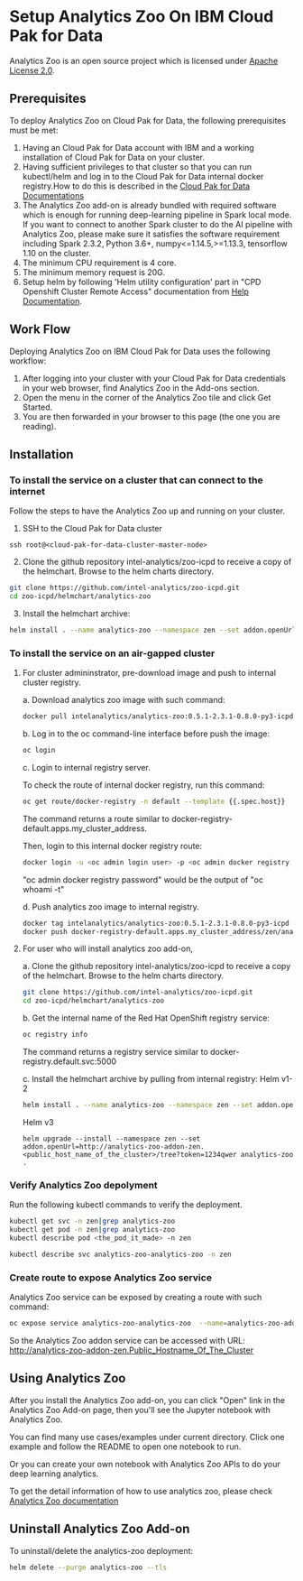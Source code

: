 # Setup Analytics Zoo On IBM Cloud Pak for Data

Analytics Zoo is an open source project which is licensed under [Apache License 2.0](https://github.com/intel-analytics/analytics-zoo/blob/master/LICENSE).

## **Prerequisites**
To deploy Analytics Zoo on Cloud Pak for Data, the following prerequisites must be met:
1. Having an Cloud Pak for Data account with IBM and a working installation of Cloud Pak for Data on your cluster.
2. Having sufficient privileges to that cluster so that you can run kubectl/helm and log in to the Cloud Pak for Data internal docker registry.How to do this is described in the [Cloud Pak for Data Documentations](https://docs-icpdata.mybluemix.net/docs/content/SSQNUZ_current/com.ibm.icpdata.doc/zen/overview/overview.html)
3. The Analytics Zoo add-on is already bundled with required software which is enough for running deep-learning pipeline in Spark local mode. If you want to connect to another Spark cluster to do the AI pipeline with Analytics Zoo, please make sure it satisfies the software requirement including Spark 2.3.2, Python 3.6+, numpy<=1.14.5,>=1.13.3, tensorflow 1.10 on the cluster.
4. The minimum CPU requirement is 4 core.
5. The minimum memory request is 20G.
6. Setup helm by following 'Helm utility configuration' part in "CPD Openshift Cluster Remote Access" documentation from [Help Documentation](https://ibmplayground.com/partner/help/external). 

## **Work Flow**
Deploying Analytics Zoo on IBM Cloud Pak for Data uses the following workflow:

1. After logging into your cluster with your Cloud Pak for Data credentials in your web browser, find Analytics Zoo in the Add-ons section.
2. Open the menu in the corner of the Analytics Zoo tile and click Get Started.
3. You are then forwarded in your browser to this page (the one you are reading).

## **Installation**

### **To install the service on a cluster that can connect to the internet**
Follow the steps to have the Analytics Zoo up and running on your cluster.

1.  SSH to the Cloud Pak for Data cluster
```
ssh root@<cloud-pak-for-data-cluster-master-node>
```
2. Clone the github repository intel-analytics/zoo-icpd to receive a copy of the helmchart. Browse to the helm charts directory.
```bash
git clone https://github.com/intel-analytics/zoo-icpd.git
cd zoo-icpd/helmchart/analytics-zoo
```
3. Install the helmchart archive:
```bash
helm install . --name analytics-zoo --namespace zen --set addon.openUrl=http://analytics-zoo-addon-zen.<public_host_name_of_the_cluster>/tree?token=1234qwer --tls
```
### **To install the service on an air-gapped cluster**

1. For cluster admininstrator, pre-download image and push to internal cluster registry.

    a. Download analytics zoo image with such command:
    ```bash
    docker pull intelanalytics/analytics-zoo:0.5.1-2.3.1-0.8.0-py3-icpd
    ```
    b. Log in to the oc command-line interface before push the image:
    ```bash
    oc login
    ```
    c. Login to internal registry server.
    
    To check the route of internal docker registry, run this command:
    ```bash
    oc get route/docker-registry -n default --template {{.spec.host}}
    ```
    The command returns a route similar to docker-registry-default.apps.my_cluster_address.
    
    Then, login to this internal docker registry route:
    ```bash
    docker login -u <oc admin login user> -p <oc admin docker registry password> docker-registry-default.apps.my_cluster_address
    ```
    "oc admin docker registry password" would be the output of "oc whoami -t"
    
    d. Push analytics zoo image to internal registry.
    ```bash
    docker tag intelanalytics/analytics-zoo:0.5.1-2.3.1-0.8.0-py3-icpd docker-registry-default.apps.my_cluster_address/zen/analytics-zoo:0.5.1-2.3.1-0.8.0-py3-icpd
    docker push docker-registry-default.apps.my_cluster_address/zen/analytics-zoo:0.5.1-2.3.1-0.8.0-py3-icpd
    ```
2. For user who will install analytics zoo add-on,
        
    a. Clone the github repository intel-analytics/zoo-icpd to receive a copy of the helmchart. Browse to the helm charts directory.
    ```bash
    git clone https://github.com/intel-analytics/zoo-icpd.git
    cd zoo-icpd/helmchart/analytics-zoo
    ```
    b. Get the internal name of the Red Hat OpenShift registry service:
    ```bash
    oc registry info
    ```
    The command returns a registry service similar to docker-registry.default.svc:5000
    
    c. Install the helmchart archive by pulling from internal registry:
    Helm v1-2
    ```bash
    helm install . --name analytics-zoo --namespace zen --set addon.openUrl=http://analytics-zoo-addon-zen.<public_host_name_of_the_cluster>/tree?token=1234qwer --set Image=docker-registry.default.svc:5000/zen/analytics-zoo --tls
    ```
    Helm v3
    ```
    helm upgrade --install --namespace zen --set addon.openUrl=http://analytics-zoo-addon-zen.<public_host_name_of_the_cluster>/tree?token=1234qwer analytics-zoo .
    ```

### **Verify Analytics Zoo depolyment**
Run the following kubectl commands to verify the deployment.
```bash
kubectl get svc -n zen|grep analytics-zoo
kubectl get pod -n zen|grep analytics-zoo
kubectl describe pod <the_pod_it_made> -n zen
```
```bash
kubectl describe svc analytics-zoo-analytics-zoo -n zen
```
### **Create route to expose Analytics Zoo service**
Analytics Zoo service can be exposed by creating a route with such command:
```bash
oc expose service analytics-zoo-analytics-zoo  --name=analytics-zoo-addon
```
So the Analytics Zoo addon service can be accessed with URL:
http://analytics-zoo-addon-zen.Public_Hostname_Of_The_Cluster

## Using Analytics Zoo
After you install the Analytics Zoo add-on, you can click "Open" link in the Analytics Zoo Add-on page, then you'll see the Jupyter notebook with Analytics Zoo. 

You can find many use cases/examples under current directory. Click one example and follow the README to open one notebook to run. 

Or you can create your own notebook with Analytics Zoo APIs to do your deep learning analytics. 

To get the detail information of how to use analytics zoo, please check [Analytics Zoo documentation](https://analytics-zoo.github.io)

## **Uninstall Analytics Zoo Add-on**
To uninstall/delete the analytics-zoo deployment:
```bash
helm delete --purge analytics-zoo --tls
```
